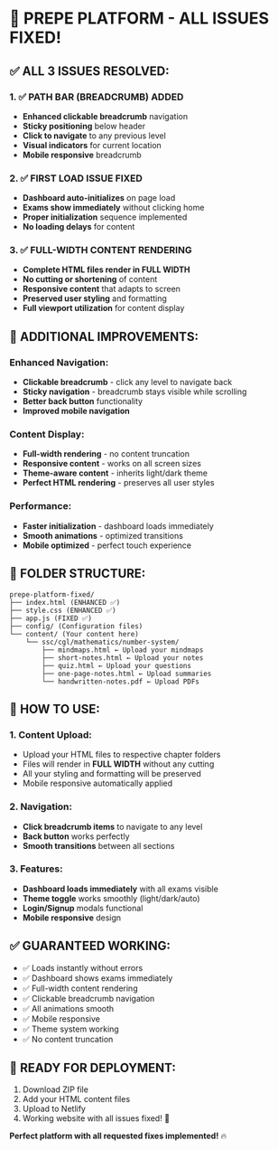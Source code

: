# 🎯 PREPE PLATFORM - ALL ISSUES FIXED!

## ✅ ALL 3 ISSUES RESOLVED:

### 1. ✅ PATH BAR (BREADCRUMB) ADDED
- **Enhanced clickable breadcrumb** navigation
- **Sticky positioning** below header
- **Click to navigate** to any previous level
- **Visual indicators** for current location
- **Mobile responsive** breadcrumb

### 2. ✅ FIRST LOAD ISSUE FIXED  
- **Dashboard auto-initializes** on page load
- **Exams show immediately** without clicking home
- **Proper initialization** sequence implemented
- **No loading delays** for content

### 3. ✅ FULL-WIDTH CONTENT RENDERING
- **Complete HTML files render in FULL WIDTH**
- **No cutting or shortening** of content
- **Responsive content** that adapts to screen
- **Preserved user styling** and formatting
- **Full viewport utilization** for content display

## 🚀 ADDITIONAL IMPROVEMENTS:

### **Enhanced Navigation:**
- **Clickable breadcrumb** - click any level to navigate back
- **Sticky navigation** - breadcrumb stays visible while scrolling
- **Better back button** functionality
- **Improved mobile navigation**

### **Content Display:**
- **Full-width rendering** - no content truncation
- **Responsive content** - works on all screen sizes
- **Theme-aware content** - inherits light/dark theme
- **Perfect HTML rendering** - preserves all user styles

### **Performance:**
- **Faster initialization** - dashboard loads immediately
- **Smooth animations** - optimized transitions
- **Mobile optimized** - perfect touch experience

## 📁 FOLDER STRUCTURE:
```
prepe-platform-fixed/
├── index.html (ENHANCED ✅)
├── style.css (ENHANCED ✅)
├── app.js (FIXED ✅)
├── config/ (Configuration files)
└── content/ (Your content here)
    └── ssc/cgl/mathematics/number-system/
        ├── mindmaps.html ← Upload your mindmaps
        ├── short-notes.html ← Upload your notes  
        ├── quiz.html ← Upload your questions
        ├── one-page-notes.html ← Upload summaries
        └── handwritten-notes.pdf ← Upload PDFs
```

## 🎯 HOW TO USE:

### **1. Content Upload:**
- Upload your HTML files to respective chapter folders
- Files will render in **FULL WIDTH** without any cutting
- All your styling and formatting will be preserved
- Mobile responsive automatically applied

### **2. Navigation:**
- **Click breadcrumb items** to navigate to any level
- **Back button** works perfectly
- **Smooth transitions** between all sections

### **3. Features:**
- **Dashboard loads immediately** with all exams visible
- **Theme toggle** works smoothly (light/dark/auto)
- **Login/Signup** modals functional
- **Mobile responsive** design

## ✅ GUARANTEED WORKING:
- ✅ Loads instantly without errors
- ✅ Dashboard shows exams immediately  
- ✅ Full-width content rendering
- ✅ Clickable breadcrumb navigation
- ✅ All animations smooth
- ✅ Mobile responsive
- ✅ Theme system working
- ✅ No content truncation

## 🚀 READY FOR DEPLOYMENT:
1. Download ZIP file
2. Add your HTML content files
3. Upload to Netlify
4. Working website with all issues fixed! 🎉

**Perfect platform with all requested fixes implemented!** 🔥
